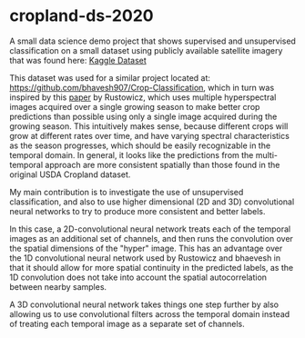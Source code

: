 # cropland-ds-2020
A small data science demo project that shows supervised and unsupervised classification on a small dataset using publicly available satellite imagery that was found here: [Kaggle Dataset](https://www.kaggle.com/bhavesh907/crop-classificationcs2292017usgscroplanddata)

This dataset was used for a similar project located at: https://github.com/bhavesh907/Crop-Classification, which in turn was inspired by this [paper](http://cs229.stanford.edu/proj2017/final-reports/5243811.pdf) by Rustowicz, which uses multiple hyperspectral images acquired over a single growing season to make better crop predictions than possible using only a single image acquired during the growing season.  This intuitively makes sense, because different crops will grow at different rates over time, and have varying spectral characteristics as the season progresses, which should be easily recognizable in the temporal domain.  In general, it looks like the predictions from the multi-temporal approach are more consistent spatially than those found in the original USDA Cropland dataset. 

My main contribution is to investigate the use of unsupervised classification, and also to use higher dimensional (2D and 3D) convolutional neural networks to try to produce more consistent and better labels.

In this case, a 2D-convolutional neural network treats each of the temporal images as an additional set of channels, and then runs the convolution over the spatial dimensions of the "hyper" image. This has an advantage over the 1D convolutional neural network used by Rustowicz and bhaevesh in that it should allow for more spatial continuity in the predicted labels, as the 1D convolution does not take into account the spatial autocorrelation between nearby samples.  

A 3D convolutional neural network takes things one step further by also allowing us to use convolutional filters across the temporal domain instead of treating each temporal image as a separate set of channels.
